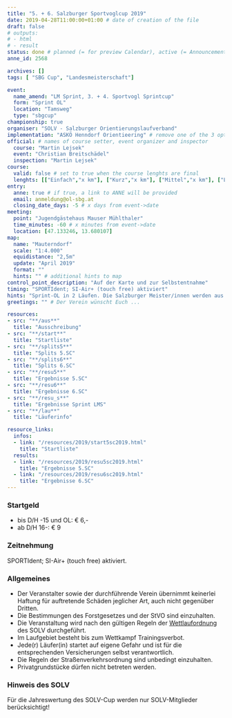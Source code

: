 ```yaml
---
title: "5. + 6. Salzburger Sportvoglcup 2019"
date: 2019-04-28T11:00:00+01:00 # date of creation of the file
draft: false
# outputs:
# - html
# - result
status: done # planned (= for preview Calendar), active (= Announcement...), done (=Results...)
anne_id: 2568

archives: []
tags: [ "SBG Cup", "Landesmeisterschaft"]

event:
  name_amend: "LM Sprint, 3. + 4. Sportvogl Sprintcup"
  form: "Sprint OL"
  location: "Tamsweg"
  type: "sbgcup"
championship: true
organiser: "SOLV - Salzburger Orientierungslaufverband"
implementation: "ASKÖ Henndorf Orientieering" # remove one of the 3 options
official: # names of course setter, event organizer and inspector
  course: "Martin Lejsek"
  event: "Christian Breitschädel"
  inspection: "Martin Lejsek"
course:
  valid: false # set to true when the course lenghts are final
  lenghts: [["Einfach","x km"], ["Kurz","x km"], ["Mittel","x km"], ["Lang","x km"]]
entry:
  anne: true # if true, a link to ANNE will be provided
  email: anmeldung@ol-sbg.at
  closing_date_days: -5 # x days from event->date
meeting:
  point: "Jugendgästehaus Mauser Mühlthaler"
  time_minutes: -60 # x minutes from event->date
  location: [47.133246, 13.680107]
map:
  name: "Mauterndorf"
  scale: "1:4.000"
  equidistance: "2,5m"
  update: "April 2019"
  format: ""
  hints: "" # additional hints to map
control_point_description: "Auf der Karte und zur Selbstentnahme"
timing: "SPORTIdent; SI-Air+ (touch free) aktiviert"
hints: "Sprint-OL in 2 Läufen. Die Salzburger Meister/innen werden aus der Summe aus beiden Läufen errechnet! Der zweite Lauf wird gemeinsam mit dem ersten Lauf ausgelost und die Startliste veröffentlicht, kein Jagdstart. Für den Salzburgcup wird jeder Durchgang als eigener Lauf gewertet (daher 5. und 6. Salzburger Sportvoglcup); Wer im 1. Lauf nicht in die Wertung kommt, kann natürlich im 2. Lauf starten und für den Salzburgcup punkten. Startintervall für beide Läufe 2 Minuten."
greetings: "" # Der Verein wünscht Euch ...

resources:
- src: "**/aus**"
  title: "Ausschreibung"
- src: "**/start**"
  title: "Startliste"
- src: "**/splits5**"
  title: "Splits 5.SC"
- src: "**/splits6**"
  title: "Splits 6.SC"
- src: "**/resu5**"
  title: "Ergebnisse 5.SC"
- src: "**/resu6**"
  title: "Ergebnisse 6.SC"
- src: "**/resu_s**"
  title: "Ergebnisse Sprint LMS"
- src: "**/lau**"
  title: "Läuferinfo"

resource_links:
  infos:
  - link: "/resources/2019/start5sc2019.html"
    title: "Startliste"
  results:
  - link: "/resources/2019/resu5sc2019.html"
    title: "Ergebnisse 5.SC"
  - link: "/resources/2019/resu6sc2019.html"
    title: "Ergebnisse 6.SC"
---
```


### Startgeld

- bis D/H -15 und OL: € 6,-
- ab D/H 16-: € 9

### Zeitnehmung

SPORTIdent; SI-Air+ (touch free) aktiviert.

### Allgemeines

- Der Veranstalter sowie der durchführende Verein übernimmt keinerlei Haftung für auftretende Schäden jeglicher Art, auch nicht gegenüber Dritten.
- Die Bestimmungen des Forstgesetzes und der StVO sind einzuhalten.
- Die Veranstaltung wird nach den gültigen Regeln der [Wettlaufordnung](../../wettlaufordnung) des SOLV durchgeführt.
- Im Laufgebiet besteht bis zum Wettkampf Trainingsverbot.
- Jede\(r) Läufer(in) startet auf eigene Gefahr und ist für die entsprechenden Versicherungen selbst verantwortlich.
- Die Regeln der Straßenverkehrsordnung sind unbedingt einzuhalten.
- Privatgrundstücke dürfen nicht betreten werden.

### Hinweis des SOLV

Für die Jahreswertung des SOLV-Cup werden nur SOLV-Mitglieder berücksichtigt!
